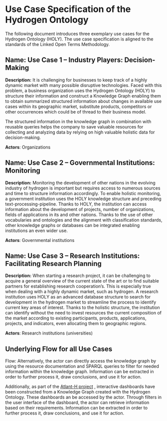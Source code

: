# Use Case Specification of the Hydrogen Ontology

The following document introduces three exemplary use cases for the Hydrogen Ontology (HOLY). The use case specification is aligned to the standards of the Linked Open Terms Methodology.

## Name: Use Case 1 – Industry Players: Decision-Making

**Description:** It is challenging for businesses to keep track of a highly dynamic market with many possible disruptive technologies. Faced with this problem, a business organization uses the Hydrogen Ontology (HOLY) to structure their information and construct a Knowledge Graph enabling them to obtain summarized structured information about changes in available use cases within its geographic market, substitute products, competitors or other occurrences which could be of thread to their business model.

The structured information in the knowledge graph in combination with reusable queries helps the company to save valuable resources for collecting and analyzing data by relying on high valuable holistic data for decision-making.

**Actors**: Organizations

## Name: Use Case 2 – Governmental Institutions: Monitoring

**Description:** Monitoring the development of other nations in the evolving industry of hydrogen is important but requires access to numerous sources and time to structure information accordingly. To enable holistic monitoring, a government institution uses the HOLY knowledge structure and preceding text-processing-pipeline. Thanks to HOLY, the institution can access information about the development of projects, number of organizations, fields of applications in its and other nations. Thanks to the use of other vocabularies and ontologies and the alignment with classification standards, other knowledge graphs or databases can be integrated enabling institutions an even wider use.

**Actors**: Governmental institutions

## Name: Use Case 3 – Research Institutions: Facilitating Research Planning

**Description:** When starting a research project, it can be challenging to acquire a general overview of the current state of the art or to find suitable partners for establishing research cooperation’s. This is especially true when dealing with a highly dynamic market, such as hydrogen. A research institution uses HOLY as an advanced database structure to search for development in the hydrogen market to streamline the process to identify current key areas of interest. Thanks to the holistic structure, the institution can identify without the need to invest resources the current composition of the market according to existing participants, products, applications, projects, and indicators, even allocating them to geographic regions.

**Actors**: Research institutions (universities)

## Underlying Flow for all Use Cases

Flow: Alternatively, the actor can directly access the knowledge graph by using the resource documentation and SPARQL queries to filter for needed information within the knowledge graph. Information can be extracted in order to further process it, draw conclusions, and use it for action.

Additionally, as part of the [Atlant-H project](./Use_Case/README.md) , interactive dashboards have been constructed from a Knowledge Graph created with the Hydrogen Ontology. These dashboards an be accessed by the actor. Through filters in the user interface of the dashboard, the actor can retrieve information based on their requirements. Information can be extracted in order to further process it, draw conclusions, and use it for action.
